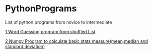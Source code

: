 # PythonPrograms
List of python programs from novice to intermediate

[1 Word Guessing program from shuffled List ](https://github.com/cyberadityacode/PythonPrograms/tree/main/1%20Shuffled%20Word%20Guess)

[2 Numpy Program to calculate basic stats measure(mean,median and standard deviation) ](https://github.com/cyberadityacode/PythonPrograms/tree/main/2%20Stats%20mean-mode-median-stddev)


